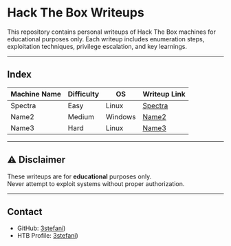 # Hack The Box Writeups 

This repository contains personal writeups of Hack The Box machines for educational purposes only. Each writeup includes enumeration steps, exploitation techniques, privilege escalation, and key learnings.

---

## Index 

| Machine Name  | Difficulty | OS     | Writeup Link                      |
|---------------|------------|--------|----------------------------------|
| Spectra       | Easy       | Linux  | [Spectra](./Spectra/README.md)   |
| Name2         | Medium     | Windows| [Name2](./Name2/README.md)       |
| Name3         | Hard       | Linux  | [Name3](./Name3/README.md)       |

---

## ⚠️ Disclaimer

These writeups are for **educational** purposes only.  
Never attempt to exploit systems without proper authorization.

---

## Contact

- GitHub: [3stefani](https://github.com/3stefani))
- HTB Profile: [3stefani](https://app.hackthebox.com/profile/overview))

